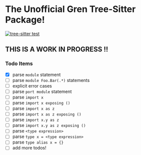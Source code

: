 # The Unofficial Gren Tree-Sitter Package!

[![tree-sitter test](https://github.com/MaeBrooks/tree-sitter-gren/actions/workflows/tree-sitter-test%20.yml/badge.svg?branch=main)](https://github.com/MaeBrooks/tree-sitter-gren/actions/workflows/tree-sitter-test%20.yml)

## THIS IS A WORK IN PROGRESS !!

### Todo Items
- [x] parse `module` statement
- [ ] parse `module Foo.Bar(.*)` statements
- [ ] explicit error cases
- [ ] parse `port module` statement
- [ ] parse `import x`
- [ ] parse `import x exposing ()`
- [ ] parse `import x as z`
- [ ] parse `import x as z exposing ()`
- [ ] parse `import x.y as z`
- [ ] parse `import x.y as z exposing ()`
- [ ] parse `<type expression>`
- [ ] parse `type x = <type expression>`
- [ ] parse `type alias x = {}`
- [ ] add more todos!
